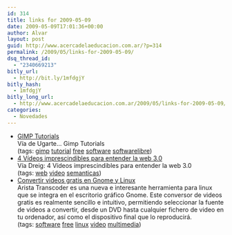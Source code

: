 ```yaml
---
id: 314
title: links for 2009-05-09
date: 2009-05-09T17:01:36+00:00
author: Alvar
layout: post
guid: http://www.acercadelaeducacion.com.ar/?p=314
permalink: /2009/05/links-for-2009-05-09/
dsq_thread_id:
  - "2340669213"
bitly_url:
  - http://bit.ly/1mfdgjY
bitly_hash:
  - 1mfdgjY
bitly_long_url:
  - http://www.acercadelaeducacion.com.ar/2009/05/links-for-2009-05-09/
categories:
  - Novedades
---
```

<ul class="delicious"><li>
                <div class="delicious-link"><a href="http://www.versvs.net/miniposts/gimp-tutorials/">GIMP Tutorials</a></div>
                <div class="delicious-extended">Vía de Ugarte... Gimp Tutorials</div>
                <div class="delicious-tags">(tags: <a href="http://delicious.com/senderosilencioso/gimp">gimp</a> <a href="http://delicious.com/senderosilencioso/tutorial">tutorial</a> <a href="http://delicious.com/senderosilencioso/free">free</a> <a href="http://delicious.com/senderosilencioso/software">software</a> <a href="http://delicious.com/senderosilencioso/softwarelibre">softwarelibre</a>)</div>
            </li><li>
                <div class="delicious-link"><a href="http://www.dreig.eu/caparazon/2009/04/12/4-videos-imprescindibles-para-entender-la-web-30/">4 Vídeos imprescindibles para entender la web 3.0</a></div>
                <div class="delicious-extended">Vía Dreig: 4 Vídeos imprescindibles para entender la web 3.0</div>
                <div class="delicious-tags">(tags: <a href="http://delicious.com/senderosilencioso/web">web</a> <a href="http://delicious.com/senderosilencioso/video">video</a> <a href="http://delicious.com/senderosilencioso/semanticas">semanticas</a>)</div>
            </li><li>
                <div class="delicious-link"><a href="http://carrero.es/convertir-videos-gratis/3305">Convertir videos gratis en Gnome y Linux</a></div>
                <div class="delicious-extended">Arista Transcoder es una nueva e interesante herramienta para linux que se integra en el escritorio gráfico Gnome. Este conversor de videos gratis es realmente sencillo e intuitivo, permitiendo seleccionar la fuente de videos a convertir, desde un DVD hasta cualquier fichero de video en tu ordenador, así como el dispositivo final que lo reproducirá.</div>
                <div class="delicious-tags">(tags: <a href="http://delicious.com/senderosilencioso/software">software</a> <a href="http://delicious.com/senderosilencioso/free">free</a> <a href="http://delicious.com/senderosilencioso/linux">linux</a> <a href="http://delicious.com/senderosilencioso/video">video</a> <a href="http://delicious.com/senderosilencioso/multimedia">multimedia</a>)</div>
            </li></ul>